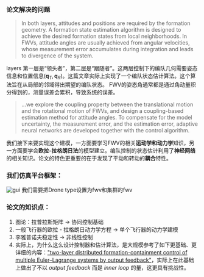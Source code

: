 <!-- author: Yan Jifu -->
<!-- content: the notes and tech document of FWV simulation-->
### 论文解决的问题
> In both layers, attitudes and positions are required by the formation geometry. A formation state estimation algorithm is designed to achieve the desired formation states from local neighborhoods. In FWVs, attitude angles are usually achieved from angular velocities, whose measurement error accumulates during integration and leads to divergence of the system.

layers 第一层是“领头者”，第二层是“跟随者”。这两层控制下的编队几何需要姿态信息和位置信息($\boldsymbol{q}_T, \boldsymbol{q}_R$)。这篇文章实际上实现了一个编队状态估计算法。这个算法旨在从局部的邻域得出期望的编队状态。
FWV的姿态角通常都是通过角动量积分得到的，测量误差会累积，导致系统的误差。
>  ...we explore the coupling property between the translational motion and the rotational motion of FWVs, and design a coupling-based estimation method for attitude angles. To compensate for the model uncertainty, the measurement error, and the estimation error, adaptive neural networks are developed together with the control algorithm. 

我们接下来要实现这个建模，一方面要学习FWV的相关**运动学和动力学**知识，另一方面要学会**欧拉-拉格朗日法**的模型建立。编队控制的状态估计利用了**神经网络**的相关知识。论文的特色更重要的在于发现了平动和转动的**耦合**特性。  

### 我们仿真平台框架：
![gui](https://cdn.jsdelivr.net/gh/Yan-Jifu/gitnote-images/images/gui.png)
我们需要把Drone type设置为fwv和集群的fwv  

### 论文的知识点：
1. 图论：拉普拉斯矩阵 -> 协同控制基础  
2. 一般飞行器的欧拉 - 拉格朗日动力学方程 -> 单个飞行器的动力学建模  
3. 李雅普诺夫稳定性 -> 非线性控制
4. 实际上，为什么这么设计控制器和估计算法，是大规模参考了如下更基础、更详细的内容：["two-layer distributed formation-containment control of multiple Euler–Lagrange systems by output feedback"](https://www.sciencedirect.com/science/article/pii/S0925231220300771)，实际上在此基础上做出了不以 *output feedback* 而是 *inner loop* 的量，这更具有挑战性。